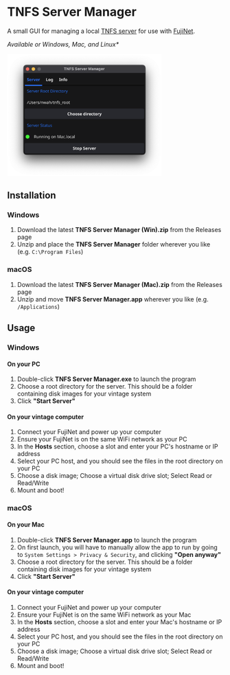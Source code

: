 # TNFS Server Manager
A small GUI for managing a local [TNFS server](https://github.com/fujiNetWIFI/tnfsd) for use with [FujiNet](https://fujinet.online).

_Available or Windows, Mac, and Linux*_

<img src="doc/screenshot-dark.png" width="360">

## Installation

### Windows
1. Download the latest **TNFS Server Manager (Win).zip** from the Releases page
2. Unzip and place the **TNFS Server Manager** folder wherever you like (e.g. `C:\Program Files`)

### macOS
1. Download the latest **TNFS Server Manager (Mac).zip** from the Releases page
2. Unzip and move **TNFS Server Manager.app** wherever you like (e.g. `/Applications`)

## Usage

### Windows

#### On your PC
1. Double-click **TNFS Server Manager.exe** to launch the program
2. Choose a root directory for the server. This should be a folder containing disk images for your vintage system
3. Click **"Start Server"**

#### On your vintage computer
1. Connect your FujiNet and power up your computer
2. Ensure your FujiNet is on the same WiFi network as your PC
3. In the **Hosts** section, choose a slot and enter your PC's hostname or IP address
4. Select your PC host, and you should see the files in the root directory on your PC
5. Choose a disk image; Choose a virtual disk drive slot; Select Read or Read/Write
6. Mount and boot!

### macOS

#### On your Mac
1. Double-click **TNFS Server Manager.app** to launch the program
2. On first launch, you will have to manually allow the app to run by going to `System Settings > Privacy & Security`, and clicking **"Open anyway"**
3. Choose a root directory for the server. This should be a folder containing disk images for your vintage system
4. Click **"Start Server"**

#### On your vintage computer
1. Connect your FujiNet and power up your computer
2. Ensure your FujiNet is on the same WiFi network as your Mac
3. In the **Hosts** section, choose a slot and enter your Mac's hostname or IP address
4. Select your PC host, and you should see the files in the root directory on your PC
5. Choose a disk image; Choose a virtual disk drive slot; Select Read or Read/Write
6. Mount and boot!
